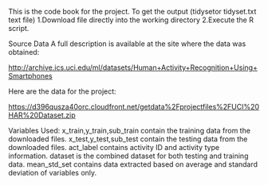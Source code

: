 This is the code book for the project.
To get the output (tidysetor tidyset.txt text file)
1.Download file directly into the working directory
2.Execute the R script.

Source Data
A full description is available at the site where the data was obtained:

<http://archive.ics.uci.edu/ml/datasets/Human+Activity+Recognition+Using+Smartphones>

Here are the data for the project:

<https://d396qusza40orc.cloudfront.net/getdata%2Fprojectfiles%2FUCI%20HAR%20Dataset.zip>

Variables Used:
x\_train,y\_train,sub\_train contain the training data from the downloaded files.
x\_test,y\_test,sub\_test contain the testing data from the downloaded files.
act\_label contains activity ID and activity type information.
dataset is the combined dataset for both testing and training data.
mean\_std\_set contains data extracted based on average and standard deviation of variables only.
